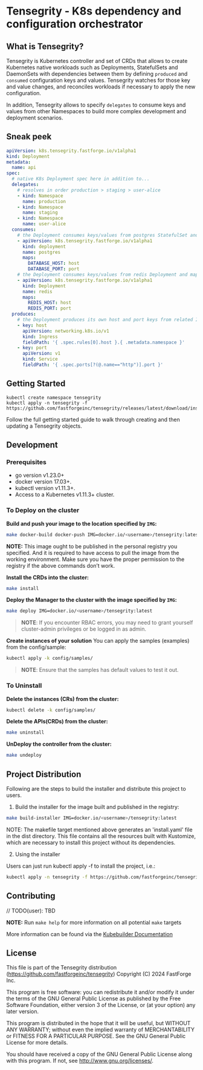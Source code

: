 # Tensegrity - K8s dependency and configuration orchestrator

## What is Tensegrity?
Tensegrity is Kubernetes controller and set of CRDs that allows to create Kubernetes native workloads such as
Deployments, StatefulSets and DaemonSets with dependencies between them by defining `produced` and `consumed` 
configuration keys and values. Tensegrity watches for those key and value changes,
and reconciles workloads if necessary to apply the new configuration.

In addition, Tensegrity allows to specify `delegates` to consume keys and values from other Namespaces
to build more complex development and deployment scenarios.

## Sneak peek

```yaml
apiVersion: k8s.tensegrity.fastforge.io/v1alpha1
kind: Deployment
metadata:
  name: api
spec:
  # native K8s Deployment spec here in addition to...
  delegates:
    # resolves in order production > staging > user-alice
    - kind: Namespace
      name: production
    - kind: Namespace
      name: staging
    - kind: Namespace
      name: user-alice
  consumes:
    # the Deployment consumes keys/values from postgres StatefulSet and maps them to env variables
    - apiVersion: k8s.tensegrity.fastforge.io/v1alpha1
      kind: deployment
      name: postgres
      maps:
        DATABASE_HOST: host
        DATABASE_PORT: port
    # the Deployment consumes keys/values from redis Deployment and maps them to env variables
    - apiVersion: k8s.tensegrity.fastforge.io/v1alpha1
      kind: Deployment
      name: redis
      maps:
        REDIS_HOST: host
        REDIS_PORT: port
  produces:
    # the Deployment produces its own host and port keys from related Ingress and Service
    - key: host
      apiVersion: networking.k8s.io/v1
      kind: Ingress
      fieldPath: '{ .spec.rules[0].host }.{ .metadata.namespace }'
    - key: port
      apiVersion: v1
      kind: Service
      fieldPath: '{ .spec.ports[?(@.name=="http")].port }'
```

## Getting Started
```shell
kubectl create namespace tensegrity
kubectl apply -n tensegrity -f https://github.com/fastforgeinc/tensegrity/releases/latest/download/install.yaml
```
Follow the full getting started guide to walk through creating and then updating a Tensegrity objects.

## Development

### Prerequisites
- go version v1.23.0+
- docker version 17.03+.
- kubectl version v1.11.3+.
- Access to a Kubernetes v1.11.3+ cluster.

### To Deploy on the cluster
**Build and push your image to the location specified by `IMG`:**

```sh
make docker-build docker-push IMG=docker.io/<username>/tensegrity:latest
```

**NOTE:** This image ought to be published in the personal registry you specified.
And it is required to have access to pull the image from the working environment.
Make sure you have the proper permission to the registry if the above commands don’t work.

**Install the CRDs into the cluster:**

```sh
make install
```

**Deploy the Manager to the cluster with the image specified by `IMG`:**

```sh
make deploy IMG=docker.io/<username>/tensegrity:latest
```

> **NOTE**: If you encounter RBAC errors, you may need to grant yourself cluster-admin
privileges or be logged in as admin.

**Create instances of your solution**
You can apply the samples (examples) from the config/sample:

```sh
kubectl apply -k config/samples/
```

>**NOTE**: Ensure that the samples has default values to test it out.

### To Uninstall
**Delete the instances (CRs) from the cluster:**

```sh
kubectl delete -k config/samples/
```

**Delete the APIs(CRDs) from the cluster:**

```sh
make uninstall
```

**UnDeploy the controller from the cluster:**

```sh
make undeploy
```

## Project Distribution

Following are the steps to build the installer and distribute this project to users.

1. Build the installer for the image built and published in the registry:

```sh
make build-installer IMG=docker.io/<username>/tensegrity:latest
```

NOTE: The makefile target mentioned above generates an 'install.yaml'
file in the dist directory. This file contains all the resources built
with Kustomize, which are necessary to install this project without
its dependencies.

2. Using the installer

Users can just run kubectl apply -f <URL for YAML BUNDLE> to install the project, i.e.:

```sh
kubectl apply -n tensegrity -f https://github.com/fastforgeinc/tensegrity/releases/latest/download/install.yaml
```

## Contributing
// TODO(user): TBD

**NOTE:** Run `make help` for more information on all potential `make` targets

More information can be found via the [Kubebuilder Documentation](https://book.kubebuilder.io/introduction.html)

## License

This file is part of the Tensegrity distribution (https://github.com/fastforgeinc/tensegrity)
Copyright (C) 2024 FastForge Inc.

This program is free software: you can redistribute it and/or modify
it under the terms of the GNU General Public License as published by
the Free Software Foundation, either version 3 of the License, or
(at your option) any later version.

This program is distributed in the hope that it will be useful,
but WITHOUT ANY WARRANTY; without even the implied warranty of
MERCHANTABILITY or FITNESS FOR A PARTICULAR PURPOSE.  See the
GNU General Public License for more details.

You should have received a copy of the GNU General Public License
along with this program.  If not, see <http://www.gnu.org/licenses/>.

